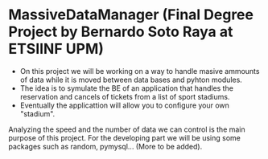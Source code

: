 # MassiveDataManager (Final Degree Project by Bernardo Soto Raya at ETSIINF UPM)

- On this project we will be working on a way to handle masive ammounts of data while it is moved between data bases and pyhton modules. 
- The idea is to symulate the BE of an application that handles the reservation and cancels of tickets from a list of sport stadiums.
- Eventually the applicattion will allow you to configure your own "stadium". 

Analyzing the speed and the number of data we can control is the main purpose of this project. For the developing part we will be using some packages such as random, pymysql... (More to be added). 
